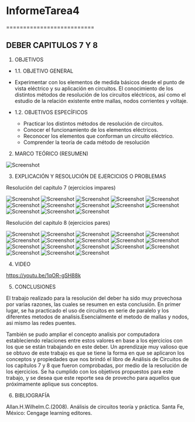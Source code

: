# InformeTarea4
==========================
## DEBER CAPITULOS 7 Y 8
1. OBJETIVOS
* 1.1. OBJETIVO GENERAL
* Experimentar con los elementos de medida básicos desde el punto de vista eléctrico y su aplicación en circuitos. El conocimiento  de los distintos métodos de resolución de los circuitos eléctricos, así como el estudio de la relación existente entre mallas, nodos corrientes y voltaje.

* 1.2. OBJETIVOS ESPECÍFICOS
  *	Practicar los distintos métodos de resolución de circuitos.
  * Conocer el funcionamiento de los elementos eléctricos.
  * Reconocer los elementos que conforman un circuito eléctrico.
  *	Comprender la teoría de cada método de resolución 


2. MARCO TEÓRICO (RESUMEN)

![Screenshot](DEBER7Y8/1.jpg)

3. EXPLICACIÓN Y RESOLUCIÓN DE EJERCICIOS O PROBLEMAS

Resolución del capitulo 7 (ejercicios impares)

![Screenshot](DEBER7Y8/2.jpg)
![Screenshot](DEBER7Y8/3.jpg)
![Screenshot](DEBER7Y8/4.jpg)
![Screenshot](DEBER7Y8/5.jpg)
![Screenshot](DEBER7Y8/6.jpg)
![Screenshot](DEBER7Y8/7.jpg)
![Screenshot](DEBER7Y8/8.jpg)
![Screenshot](DEBER7Y8/9.jpg)
![Screenshot](DEBER7Y8/10.jpg)
![Screenshot](DEBER7Y8/11.jpg)
![Screenshot](DEBER7Y8/12.jpg)
![Screenshot](DEBER7Y8/13.jpg)
![Screenshot](DEBER7Y8/14.jpg)

Resolución del capitulo 8 (ejercicios pares)

![Screenshot](DEBER7Y8/15.jpg)
![Screenshot](DEBER7Y8/16.jpg)
![Screenshot](DEBER7Y8/17.jpg)
![Screenshot](DEBER7Y8/18.jpg)
![Screenshot](DEBER7Y8/19.jpg)
![Screenshot](DEBER7Y8/20.jpg)
![Screenshot](DEBER7Y8/21.jpg)
![Screenshot](DEBER7Y8/22.jpg)
![Screenshot](DEBER7Y8/23.jpg)
![Screenshot](DEBER7Y8/24.jpg)
![Screenshot](DEBER7Y8/25.jpg)
![Screenshot](DEBER7Y8/26.jpg)
![Screenshot](DEBER7Y8/27.jpg)
![Screenshot](DEBER7Y8/28.jpg)
![Screenshot](DEBER7Y8/29.jpg)
![Screenshot](DEBER7Y8/30.jpg)
![Screenshot](DEBER7Y8/31.jpg)
![Screenshot](DEBER7Y8/32.jpg)


4. VIDEO

https://youtu.be/1qOR-gSH88k

5. CONCLUSIONES

El trabajo realizado para la resolución del deber ha sido muy provechosa por varias razones, las cuales se resumen en esta conclusión. En primer lugar, se ha practicado el uso de circuitos en serie de paralelo y los diferentes metodos de analisis.Esencialmente el metodo de mallas y nodos, asi mismo las redes puentes.

También se pudo ampliar el concepto analisis por computadora estableciendo relaciones entre estos valores en base a los ejercicios con los que se están trabajando en este deber. Un aprendizaje muy valioso que se obtuvo de este trabajo es que se tiene la forma en que se aplicaron los conceptos y propiedades que nos brindó el libro de Análisis de Circuitos de los capítulos 7 y 8 que fueron comprobadas, por medio de la resolución de los ejercicios. Se ha cumplido con los objetivos propuestos para este trabajo, y se desea que este reporte sea de provecho para aquellos que próximamente aplique sus conceptos.

6. BIBLIOGRAFÍA

Allan.H.Wilhelm.C.(2008). Análisis de circuitos teoría y práctica. Santa Fe, México: Cengage learning editores.
